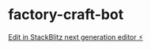 # factory-craft-bot

[Edit in StackBlitz next generation editor ⚡️](https://stackblitz.com/~/github.com/xssendr/factory-craft-bot)